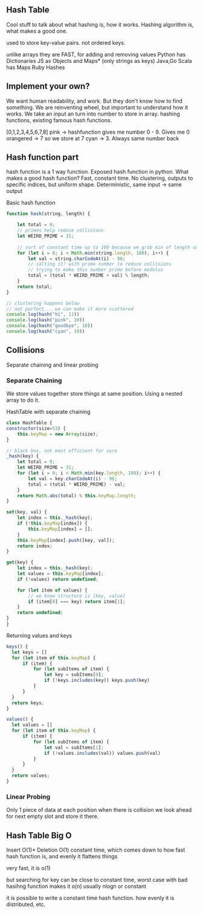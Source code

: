 ## Hash Table
Cool stuff to talk about what hashing is, how it works.
Hashing algorithm is, what makes a good one.

used to store key-value pairs.
not ordered keys.

unlike arrays they are FAST, for adding and removing values
Python has Dictionaries
JS as Objects and Maps* (only strings as keys)
Java,Go Scala has Maps
Ruby Hashes

## Implement your own?
We want human readability, and work. But they don't know how to find something.
We are reinventing wheel, but important to understand how it works.
We take an input an turn into number to store in array.
hashing functions, existing famous hash functions.

[0,1,2,3,4,5,6,7,8]
pink -> hashfunction gives me number 0 - 9. Gives me 0
orangered -> 7 so we store at 7
cyan -> 3. Always same number back

## Hash function part

hash function is a 1 way function. Exposed hash function in python.
What makes a good hash function? Fast, constant time.
No clustering, outputs to specific indices, but uniform shape.
Deterministic, same input -> same output


Basic hash function
```js
function hash(string, length) {

    let total = 0;
    // primes help reduce collisions
    let WEIRD_PRIME = 31;
    
    // sort of constant time up to 100 because we grab min of length or 100
    for (let i = 0; i < Math.min(string.length, 100); i++) {
        let val = string.charCodeAt(i) - 96;
        // salting it? with prime number to reduce collisions
        // trying to make this number prime before modulus
        total = (total * WEIRD_PRIME + val) % length;
    }
    return total;
}

// clustering happens below
// not perfect... we can make it more scattered
console.log(hash("hi", 11))
console.log(hash("pink", 10))
console.log(hash("goodbye", 10))
console.log(hash("cyan", 10))
```



## Collisions
Separate chaining and linear probing

### Separate Chaining
We store values together
store things at same position. Using a nested array to do it.

HashTable with separate chaining
```js
class HashTable {
constructor(size=53) {
    this.keyMap = new Array(size);
}

// black box, not most efficient for sure
_hash(key) {
    let total = 0;
    let WEIRD_PRIME = 31;
    for (let i = 0; i < Math.min(key.length, 100); i++) {
        let val = key.charCodeAt(i) - 96;
        total = (total * WEIRD_PRIME) - val;
    }
    return Math.abs(total) % this.keyMap.length;
}

set(key, val) {
    let index = this._hash(key);
    if (!this.keyMap[index]) {
        this.keyMap[index] = [];
    }
    this.keyMap[index].push([key, val]);
    return index;
}

get(key) {
    let index = this._hash(key);
    let values = this.keyMap[index];
    if (!values) return undefined;

    for (let item of values) {
        // we know structure is [key, value]
        if (item[0] === key) return item[1];
    }
    return undefined;
}
}
```

Returning values and keys
```js
keys() {
  let keys = []
  for (let item of this.keyMap) {
      if (item) {
          for (let subItems of item) {
              let key = subItems[0];
              if (!keys.includes(key)) keys.push(key)
          }                    
      }
  }
  return keys;
}

values() {
  let values = []
  for (let item of this.keyMap) {
      if (item) {
          for (let subItems of item) {
              let val = subItems[1];
              if (!values.includes(val)) values.push(val)
          }                    
      }
  }
  return values;
}
```

### Linear Probing
Only 1 piece of data at each position
when there is collision we look ahead for next empty slot and store it there.

## Hash Table Big O
Insert O(1)*
Deletion O(1)
constant time, which comes down to how fast hash function is, and evenly it flattens things

very fast, it is o(1)

but searching for key can be close to constant time, worst case with bad hasihng function makes it o(n)
usually nlogn or constant

it is possible to write a constant time hash function.
how evenly it is distributed, etc.



